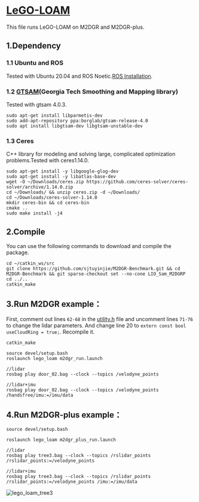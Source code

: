 # [LeGO-LOAM](https://github.com/RobustFieldAutonomyLab/LeGO-LOAM)
This file runs LeGO-LOAM on M2DGR and M2DGR-plus.
## 1.Dependency
### 1.1 Ubuntu and ROS
Tested with Ubuntu 20.04 and ROS Noetic.[ROS Installation](https://wiki.ros.org/ROS/Installation).
### 1.2 [GTSAM](https://gtsam.org/get_started/)(Georgia Tech Smoothing and Mapping library)
Tested with gtsam 4.0.3.
```
sudo apt-get install libparmetis-dev
sudo add-apt-repository ppa:borglab/gtsam-release-4.0
sudo apt install libgtsam-dev libgtsam-unstable-dev
```
### 1.3 Ceres 
C++ library for modeling and solving large, complicated optimization problems.Tested with ceres1.14.0.
```
sudo apt-get install -y libgoogle-glog-dev
sudo apt-get install -y libatlas-base-dev
wget -O ~/Downloads/ceres.zip https://github.com/ceres-solver/ceres-solver/archive/1.14.0.zip
cd ~/Downloads/ && unzip ceres.zip -d ~/Downloads/
cd ~/Downloads/ceres-solver-1.14.0
mkdir ceres-bin && cd ceres-bin
cmake ..
sudo make install -j4
```

## 2.Compile
You can use the following commands to download and compile the package.
```
cd ~/catkin_ws/src
git clone https://github.com/sjtuyinjie/M2DGR-Benchmark.git && cd M2DGR-Benchmark && git sparse-checkout set --no-cone LIO_Sam_M2DGRP
cd ../..
catkin_make
```
## 3.Run M2DGR example：
First, comment out lines `62-68` in the [utility.h](https://github.com/sjtuyinjie/M2DGR-Benchmark/blob/main/Lego_loam_M2DGRP/lego_loam_m2dgrp/include/utility.h) file and uncomment lines `71-76` to change the lidar parameters. And change line 20 to ```extern const bool useCloudRing = true;```. Recompile it.
```
catkin_make

source devel/setup.bash
roslaunch lego_loam m2dgr_run.launch

//lidar
rosbag play door_02.bag --clock --topics /velodyne_points

//lidar+imu
rosbag play door_02.bag --clock --topics /velodyne_points /handsfree/imu:=/imu/data
```

## 4.Run M2DGR-plus example：
```
source devel/setup.bash

roslaunch lego_loam m2dgr_plus_run.launch

//lidar
rosbag play tree3.bag --clock --topics /rslidar_points /rslidar_points:=/velodyne_points

//lidar+imu
rosbag play tree3.bag --clock --topics /rslidar_points /rslidar_points:=/velodyne_points /imu:=/imu/data
```
![lego_loam_tree3](https://github.com/sjtuyinjie/M2DGR-Benchmark/blob/main/Lego_loam_M2DGRP/image/plus.gif)

